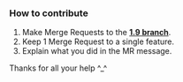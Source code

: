### How to contribute

1. Make Merge Requests to the [**1.9 branch**](https://gitlab.com/Kwoth/Mewdeko/tree/1.9).
2. Keep 1 Merge Request to a single feature.
3. Explain what you did in the MR message.

Thanks for all your help ^\_^
